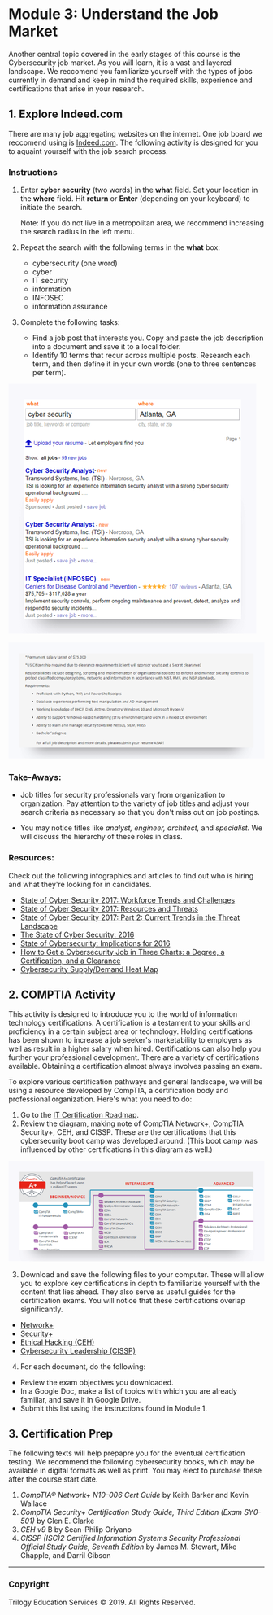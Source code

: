 # Module 3: Understand the Job Market

Another central topic covered in the early stages of this course is the Cybersecurity job market. As you  will learn, it is a vast and layered landscape. We reccomend you familiarize yourself with the types of jobs currently in demand and keep in mind the required skills, experience and certifications that arise in your research. 


## 1. Explore Indeed.com

There are many job aggregating websites on the internet. One job board we reccomend using is [Indeed.com](www.indeed.com). The following activity is designed for you to aquaint yourself with the job search process. 

### Instructions

1. Enter **cyber security** (two words) in the **what** field. Set your location in the **where** field. Hit **return** or **Enter** (depending on your keyboard) to initiate the search. 

   Note: If you do not live in a metropolitan area, we recommend increasing the search radius in the left menu. 

2. Repeat the search with the following terms in the **what** box: 

   - cybersecurity (one word)
   - cyber
   - IT security
   - information 
   - INFOSEC
   - information assurance

3. Complete the following tasks:

   - Find a job post that interests you. Copy and paste the job description into a document and save it to a local folder.
   - Identify 10 terms that recur across multiple posts. Research each term, and then define it in your own words (one to three sentences per term). 

![1077](assets/1077.png)

![1078](assets/1078.png)

### Take-Aways: 

- Job titles for security professionals vary from organization to organization. Pay attention to the variety of job titles and adjust your search criteria as necessary so that you don't miss out on job postings.

- You may notice titles like *analyst, engineer, architect,* and *specialist.* We will discuss the hierarchy of these roles in class.


### Resources:

Check out the following infographics and articles to find out who is hiring and what they're looking for in candidates. 

- [State of Cyber Security 2017: Workforce Trends and Challenges](https://www.isaca.org/cyber/Documents/State-of-Cybersecurity-infographic_res_eng_0217.pdf)
- [State of Cyber Security 2017: Resources and Threats](http://www.isaca.org/cyber/Documents/State-of-Cybersecurity-part-2-infographic_res_eng_0517.pdf)
- [State of Cyber Security 2017: Part 2: Current Trends in the Threat Landscape](http://www.isaca.org/Knowledge-Center/Research/Documents/state-of-cybersecurity-2017-part-2_res_eng_0517.PDF)
- [The State of Cyber Security: 2016](http://www.isaca.org/cyber/Documents/State-of-Cybersecuritynew-infographic.pdf)
- [State of Cybersecurity: Implications for 2016](http://www.isaca.org/cyber/Documents/state-of-cybersecurity_res_eng_0316.pdf)
- [How to Get a Cybersecurity Job in Three Charts: a Degree, a Certification, and a Clearance](http://burning-glass.com/how-to-get-a-cybersecurity-job-in-three-charts-a-degree-a-certification-and-a-clearance/)
- [Cybersecurity Supply/Demand Heat Map](http://cyberseek.org/heatmap.html)


## **2. COMPTIA Activity**

This activity is designed to introduce you to the world of information technology certifications.  A certification is a testament to your skills and proficiency in a certain subject area or technology. Holding certifications has been shown to increase a job seeker's marketability to employers as well as result in a higher salary when hired. Certifications can also help you further your professional development. There are a variety of certifications available. Obtaining a certification almost always involves passing an exam.

To explore various certification pathways and general landscape, we will be using a resource developed by CompTIA, a certification body and professional organization. Here's what you need to do: 

1. Go to the [IT Certification Roadmap](https://certification.comptia.org/docs/default-source/downloadablefiles/it-certification-roadmap.pdf). 
2. Review the diagram, making note of CompTIA Network+, CompTIA Security+, CEH, and CISSP. These are the certifications that this cybersecurity boot camp was developed around. (This boot camp was influenced by other certifications in this diagram as well.) 

![1076](assets/1076.png)

3. Download and save the following files to your computer. These will allow you to explore key certifications in depth to familiarize yourself with the content that lies ahead. They also serve as useful guides for the certification exams. You will notice that these certifications overlap significantly.
- [Network+](https://certification.comptia.org/docs/default-source/exam-objectives/comptia-network-%28n10-006%29_examobjectives.pdf)
- [Security+](https://certification.comptia.org/docs/default-source/exam-objectives/comptia-security-sy0-501-exam-objectives.pdf?sfvrsn=2)
- [Ethical Hacking \(CEH\)](https://www.eccouncil.org/wp-content/uploads/2016/02/cehv9-brochure.pdf)
- [Cybersecurity Leadership \(CISSP\)](https://www.isc2.org/-/media/ISC2/Certifications/Exam-Outlines/CISSP-Exam-Outline-121417--Final.ashx)

4. For each document, do the following: 
- Review the exam objectives you downloaded.
- In a Google Doc, make a list of topics with which you are already familiar, and save it in Google Drive.
- Submit this list using the instructions found in Module 1. 


## **3. Certification Prep**

The following texts will help prepapre you for the eventual certification testing. We recommend the following cybersecurity books, which may be available in digital formats as well as print. You may elect to purchase these after the course start date.

1. *CompTIA® Network+ N10–006 Cert Guide* by Keith Barker and Kevin Wallace
2. *CompTIA Security+ Certification Study Guide, Third Edition \(Exam SY0-501\)* by Glen E. Clarke
3. *CEH v9* B by Sean-Philip Oriyano
4. *CISSP \(ISC\)2 Certified Information Systems Security Professional Official Study Guide, Seventh Edition* by James M. Stewart, Mike Chapple, and Darril Gibson


-------

### Copyright

Trilogy Education Services © 2019. All Rights Reserved.
